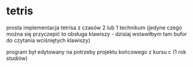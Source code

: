# tetris

prosta implementacja tetrisa z czasów 2 lub 1 technikum 
(jedyne czego można się przyczepić to obsługa klawiszy - dzisiaj wstawiłbym tam bufor do czytania wciśniętych klawiszy)

program był edytowany na potrzeby projektu końcowego z kursu c (1 rok studiów)
